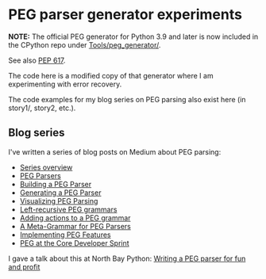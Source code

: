 PEG parser generator experiments
================================

**NOTE:** The official PEG generator for Python 3.9 and later is now
included in the CPython repo under
[Tools/peg_generator/](https://github.com/python/cpython/tree/master/Tools/peg_generator).

See also [PEP 617](https://www.python.org/dev/peps/pep-0617/).

The code here is a modified copy of that generator where I am
experimenting with error recovery.

The code examples for my blog series on PEG parsing also exist here
(in story1/, story2, etc.).

Blog series
-----------

I've written a series of blog posts on Medium about PEG parsing:

- [Series overview](https://medium.com/@gvanrossum_83706/peg-parsing-series-de5d41b2ed60)
- [PEG Parsers](https://medium.com/@gvanrossum_83706/peg-parsers-7ed72462f97c)
- [Building a PEG Parser](https://medium.com/@gvanrossum_83706/building-a-peg-parser-d4869b5958fb)
- [Generating a PEG Parser](https://medium.com/@gvanrossum_83706/generating-a-peg-parser-520057d642a9)
- [Visualizing PEG Parsing](https://medium.com/@gvanrossum_83706/visualizing-peg-parsing-93a36f259423)
- [Left-recursive PEG grammars](https://medium.com/@gvanrossum_83706/left-recursive-peg-grammars-65dab3c580e1)
- [Adding actions to a PEG grammar](https://medium.com/@gvanrossum_83706/adding-actions-to-a-peg-grammar-d5e00fa1092f)
- [A Meta-Grammar for PEG Parsers](https://medium.com/@gvanrossum_83706/a-meta-grammar-for-peg-parsers-3d3d502ea332)
- [Implementing PEG Features](https://medium.com/@gvanrossum_83706/implementing-peg-features-76caa4b2151f)
- [PEG at the Core Developer Sprint](https://medium.com/@gvanrossum_83706/peg-at-the-core-developer-sprint-8b23677b91e6)

I gave a talk about this at North Bay Python:
[Writing a PEG parser for fun and profit](https://www.youtube.com/watch?v=QppWTvh7_sI)
